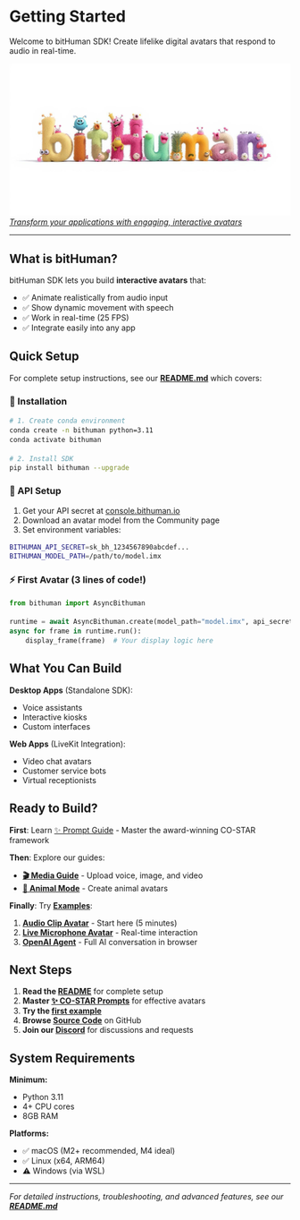 # Getting Started

Welcome to bitHuman SDK! Create lifelike digital avatars that respond to audio in real-time.

![bitHuman Banner](../assets/images/bithuman-banner.jpg)
*[Transform your applications with engaging, interactive avatars](https://console.bithuman.io/#create)*

---

## What is bitHuman?

bitHuman SDK lets you build **interactive avatars** that:
- ✅ Animate realistically from audio input
- ✅ Show dynamic movement with speech
- ✅ Work in real-time (25 FPS)
- ✅ Integrate easily into any app

## Quick Setup

For complete setup instructions, see our **[README.md](https://github.com/bithuman-prod/public-sdk-examples/blob/main/README.md)** which covers:

### 🚀 Installation
```bash
# 1. Create conda environment
conda create -n bithuman python=3.11
conda activate bithuman

# 2. Install SDK
pip install bithuman --upgrade
```

### 🔑 API Setup
1. Get your API secret at [console.bithuman.io](https://console.bithuman.io)
2. Download an avatar model from the Community page
3. Set environment variables:
```bash
BITHUMAN_API_SECRET=sk_bh_1234567890abcdef...
BITHUMAN_MODEL_PATH=/path/to/model.imx
```

### ⚡ First Avatar (3 lines of code!)
```python
from bithuman import AsyncBithuman

runtime = await AsyncBithuman.create(model_path="model.imx", api_secret="your_secret")
async for frame in runtime.run():
    display_frame(frame)  # Your display logic here
```

## What You Can Build

**Desktop Apps** (Standalone SDK):
- Voice assistants
- Interactive kiosks  
- Custom interfaces

**Web Apps** (LiveKit Integration):
- Video chat avatars
- Customer service bots
- Virtual receptionists

## Ready to Build?

**First**: Learn [✨ Prompt Guide](#/getting-started/prompts) - Master the award-winning CO-STAR framework

**Then**: Explore our guides:

- **[🎬 Media Guide](#/getting-started/media-guide)** - Upload voice, image, and video
- **[🐾 Animal Mode](#/getting-started/animal-mode)** - Create animal avatars

**Finally**: Try **[Examples](#/examples/overview)**:

1. **[Audio Clip Avatar](#/examples/avatar-with-audio-clip)** - Start here (5 minutes)
2. **[Live Microphone Avatar](#/examples/avatar-with-microphone)** - Real-time interaction
3. **[OpenAI Agent](#/examples/livekit-openai-agent)** - Full AI conversation in browser

## Next Steps

1. **Read the [README](https://github.com/bithuman-prod/public-sdk-examples/blob/main/README.md)** for complete setup
2. **Master [✨ CO-STAR Prompts](#/getting-started/prompts)** for effective avatars
3. **Try the [first example](#/examples/avatar-with-audio-clip)**
4. **Browse [Source Code](https://github.com/bithuman-prod/public-sdk-examples)** on GitHub
5. **Join our [Discord](https://discord.gg/yM7wRRqu)** for discussions and requests

## System Requirements

**Minimum:**
- Python 3.11
- 4+ CPU cores  
- 8GB RAM

**Platforms:**
- ✅ macOS (M2+ recommended, M4 ideal)
- ✅ Linux (x64, ARM64)
- ⚠️ Windows (via WSL)

---

*For detailed instructions, troubleshooting, and advanced features, see our **[README.md](https://github.com/bithuman-prod/public-sdk-examples/blob/main/README.md)*** 